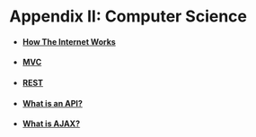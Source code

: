 # Appendix II: Computer Science

* #### [How The Internet Works](how-the-internet-works.md)
* #### [MVC](mvc.md)
* #### [REST](rest.md)
* #### [What is an API?](what-is-an-api.md)
* #### [What is AJAX?](what-is-ajax.md)
